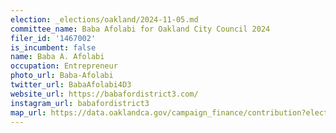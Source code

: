 ```yaml
---
election: _elections/oakland/2024-11-05.md
committee_name: Baba Afolabi for Oakland City Council 2024
filer_id: '1467002'
is_incumbent: false
name: Baba A. Afolabi
occupation: Entrepreneur
photo_url: Baba-Afolabi
twitter_url: BabaAfolabi4D3
website_url: https://babafordistrict3.com/
instagram_url: babafordistrict3
map_url: https://data.oaklandca.gov/campaign_finance/contribution?electionYear=2024&candidates=1467002&since=2021-07-07&until=2024-08-09
---
```

